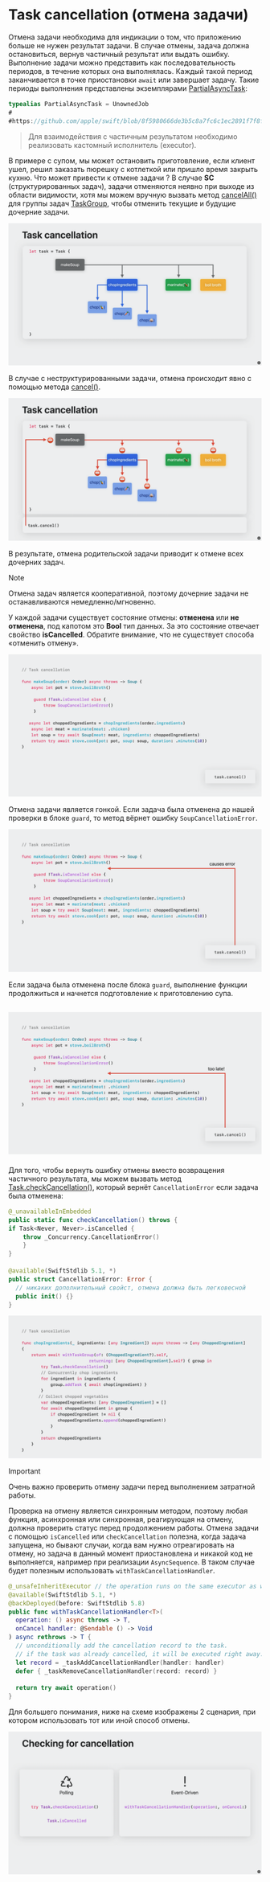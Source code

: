 # Task cancellation (отмена задачи)

Отмена задачи необходима для индикации о том, что приложению больше не нужен результат задачи.
В случае отмены, задача должна остановиться, вернув частичный результат или выдать ошибку.
Выполнение задачи можно представить как последовательность периодов, в течение которых она выполнялась. Каждый такой период заканчивается в точке приостановки `await` или завершает задачу. Такие периоды выполнения представлены экземплярами [PartialAsyncTask][partial_task]:

```swift
typealias PartialAsyncTask = UnownedJob
#
#https://github.com/apple/swift/blob/8f5980666de3b5c8a7fc6c1ec2891f7f8f91d03b/stdlib/public/Concurrency/PartialAsyncTask.swift#L16
```

> Для взаимодействия с частичным результатом необходимо реализовать кастомный исполнитель (executor).

<!-- Показать пример реализации кастомного executora -->

В примере с супом, мы может остановить приготовление, если клиент ушел, решил заказать пюрешку с котлеткой или пришло время закрыть кухню.
Что может привести к отмене задачи ? В случае **SC** (структурированных задач), задачи отменяются неявно при выходе из области видимости, хотя мы можем вручную вызвать метод [cancelAll()][cancell_all] для группы задач [TaskGroup][task_group], чтобы отменить текущие и будущие дочерние задачи.

![Cancel Group][cancel_task]

В случае с неструктурированными задачи, отмена происходит явно с помощью метода [cancel()](https://developer.apple.com/documentation/swift/task/cancel()).

![Cancel UC][cancel_task_uc]

В результате, отмена родительской задачи приводит к отмене всех дочерних задач.

> [!NOTE]
> Отмена задач является кооперативной, поэтому дочерние задачи не останавливаются немедленно/мгновенно.

У каждой задачи существует состояние отмены: **отменена** или **не отменена**, под капотом это **Bool** тип данных.
За это состояние отвечает свойство **isCancelled**. Обратите внимание, что не существует способа «отменить отмену».

![Is cancelled Task][task_is_cancelled]

Отмена задачи является гонкой.
Если задача была отменена до нашей проверки в блоке `guard`, то метод вёрнет ошибку `SoupCancellationError`.

![Task guard][task_guard_error]

Если задача была отменена после блока `guard`, выполнение функции продолжиться и начнется подготовление к приготовлению супа.

![Task guard after][task_guard_continue]
---

Для того, чтобы вернуть ошибку отмены вместо возвращения частичного результата, мы можем вызвать метод [Task.checkCancellation()][check_cancellation], который вернёт `CancellationError` если задача была отменена:

```swift
@_unavailableInEmbedded
public static func checkCancellation() throws {
if Task<Never, Never>.isCancelled {
    throw _Concurrency.CancellationError()
    }
}

@available(SwiftStdlib 5.1, *)
public struct CancellationError: Error {
  // никаких дополнительный свойст, отмена должна быть легковесной
  public init() {}
}
```

![Check cancellation][check_cancellation_img]

> [!IMPORTANT]
> Очень важно проверить отмену задачи перед выполнением затратной работы.

Проверка на отмену является синхронным методом, поэтому любая функция, асинхронная или синхронная, реагирующая на отмену, должна проверить статус перед продолжением работы.
Отмена задачи с помощью `isCancelled` или `checkCancellation` полезна, когда задача запущена, но бывают случаи, когда вам нужно отреагировать на отмену, но задача в данный момент приостановлена и никакой код не выполняется, например при реализации `AsyncSequence`. В таком случае будет полезным использовать `withTaskCancellationHandler`.

```swift
@_unsafeInheritExecutor // the operation runs on the same executor as we start out with
@available(SwiftStdlib 5.1, *)
@backDeployed(before: SwiftStdlib 5.8)
public func withTaskCancellationHandler<T>(
  operation: () async throws -> T,
  onCancel handler: @Sendable () -> Void
) async rethrows -> T {
  // unconditionally add the cancellation record to the task.
  // if the task was already cancelled, it will be executed right away.
  let record = _taskAddCancellationHandler(handler: handler)
  defer { _taskRemoveCancellationHandler(record: record) }

  return try await operation()
}
```

Для большего понимания, ниже на схеме изображены 2 сценария, при котором использовать тот или иной способ отмены.

![When cancel][when_cancel]

<!-- Remember, cancellation does not stop a task from running, it only signals to the task that it has been cancelled and should stop running as soon a possible.

Cancellation is a purely Boolean state; there’s no way to include additional information like the reason for cancellation. This reflects the fact that a task can be canceled for many reasons, and additional reasons can accrue during the cancellation process. -->

[partial_task]: https://developer.apple.com/documentation/swift/partialasynctask
[cancell_all]: https://developer.apple.com/documentation/swift/taskgroup/cancelall()
[task_group]: https://developer.apple.com/documentation/swift/taskgroup
[cancel_task]: images/task_cancel.png
[cancel_task_uc]: images/task_cancel_uc.png
[task_is_cancelled]: images/task_is_cancelled.png
[task_guard_error]: images/task_guard_error.png
[task_guard_continue]: images/task_guard_continue.png
[check_cancellation]: https://developer.apple.com/documentation/swift/task/checkcancellation()
[check_cancellation_img]: images/checkCancellation.png
[when_cancel]: images/when_cancel.png

